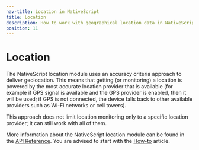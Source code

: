 ```yaml
---
nav-title: Location in NativeScript 
title: Location 
description: How to work with geographical location data in NativeScript.
position: 11
---
```


# Location

The NativeScript location module uses an accuracy criteria approach to deliver geolocation. This means that getting (or monitoring) a location is powered by the most accurate location provider that is available (for example if GPS signal is available and the GPS provider is enabled, then it will be used; if GPS is not connected, the device falls back to other available providers such as Wi-Fi networks or cell towers). 

This approach does not limit location monitoring only to a specific location provider; it can still work with all of them.

More information about the NativeScript location module can be found in the [API Reference](./ApiReference/location/location.md). You are advised to start with the [How-to](./ApiReference/location/HOW-TO.md) article.
